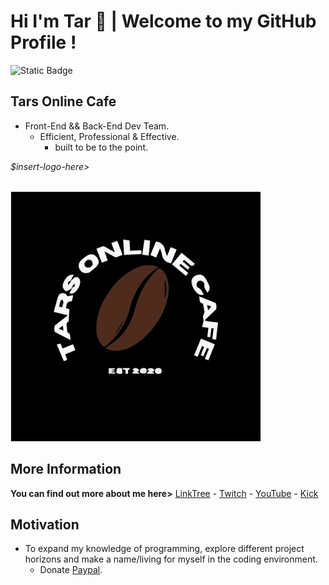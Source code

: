 <h1 id="hi-im-tar-👋--welcome-to-my-github-profile-">Hi I&#39;m Tar 👋 | Welcome to my GitHub Profile !</h1>
<img alt="Static Badge" src="https://img.shields.io/badge/LinkTree-About_Me-green?style=for-the-badge&logo=linktree&logoColor=green&label=LinkTree&color=white">

<h2 id="tars-online-cafe">Tars Online Cafe</h2>
<ul>
<li>Front-End &amp;&amp; Back-End Dev Team.<ul>
<li>Efficient, Professional &amp; Effective.<ul>
<li>built to be to the point.</li>
</ul>
</li>
</ul>
</li>
</ul>
<p><em>$insert-logo-here&gt;</em> <div align="left">
    <br>
        <img src="tocl.svg" width="400px">
    <br></p>
</div>


<h2 id="more-information">More Information</h2>
<p> <strong>You can find out more about me here&gt;</strong> <a href="https://bit.ly/nottherealtar">LinkTree</a>
    - <a href="https://bit.ly/tarstwitch">Twitch</a>
        - <a href="https://bit.ly/tarsyt">YouTube</a>
            - <a href="https://bit.ly/tarskick">Kick</a></p>
            

            
<h2 id="motivation">Motivation</h2>
<ul>
<li>To expand my knowledge of programming, explore different project horizons and make a name/living for myself in the coding environment.<ul>
<li>Donate <a href="https://bit.ly/3KMYYVh">Paypal</a>.</li>
</ul>
</li>
</ul>
